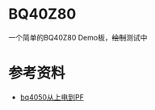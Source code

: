 # BQ40Z80

一个简单的BQ40Z80 Demo板，~~绘制~~测试中

# 参考资料

* [bq4050从上电到PF](https://bq4050startup.vercel.app/)